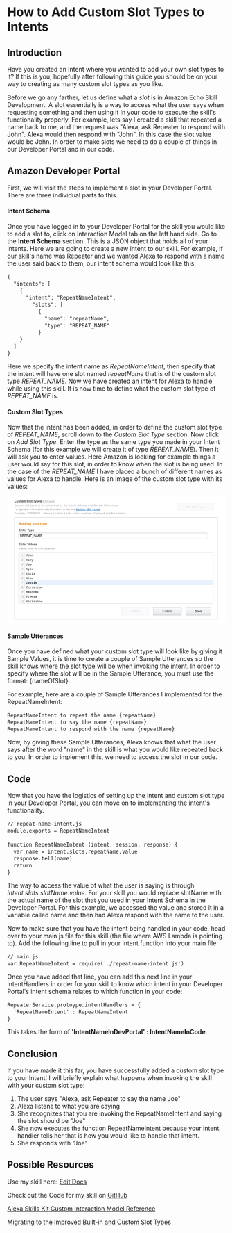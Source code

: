 # How to Add Custom Slot Types to Intents

## Introduction
Have you created an Intent where you wanted to add your own slot types to it? If this is you, hopefully after following this guide you should be on your way to creating as many custom slot types as you like.  

Before we go any farther, let us define what a *slot* is in Amazon Echo Skill Development.  A slot essentially is a way to access what the user says when requesting something and then using it in your code to execute the skill's functionality properly. For example, lets say I created a skill that repeated a name back to me, and the request was "Alexa, ask Repeater to respond with John".  Alexa would then respond with "John".  In this case the slot value would be John.  In order to make slots we need to do a couple of things in our Developer Portal and in our code.

## Amazon Developer Portal

First, we will visit the steps to implement a slot in your Developer Portal.  There are three individual parts to this.

#### Intent Schema
Once you have logged in to your Developer Portal for the skill you would like to add a slot to, click on Interaction Model tab on the left hand side.  Go to the **Intent Schema** section.  This is a JSON object that holds all of your intents.  Here we are going to create a new intent to our skill.  For example, if our skill's name was Repeater and we wanted Alexa to respond with a name the user said back to them, our intent schema would look like this:

```
{
  "intents": [
    {
      "intent": "RepeatNameIntent",
        "slots": [
          {
            "name": "repeatName",
            "type": "REPEAT_NAME"
          }
    }
  ]
}
```

Here we specify the intent name as *RepeatNameIntent*, then specify that the intent will have one slot named *repeatName* that is of the custom slot type *REPEAT_NAME*.  Now we have created an intent for Alexa to handle while using this skill.  It is now time to define what the custom slot type of *REPEAT_NAME* is.

#### Custom Slot Types

Now that the intent has been added, in order to define the custom slot type of *REPEAT_NAME*, scroll down to the *Custom Slot Type* section. Now click on *Add Slot Type*.  Enter the type as the same type you made in your Intent Schema (for this example we will create it of type *REPEAT_NAME*).  Then it will ask you to enter values.  Here Amazon is looking for example things a user would say for this slot, in order to know when the slot is being used.  In the case of the *REPEAT_NAME* I have placed a bunch of different names as values for Alexa to handle.  Here is an image of the custom slot type with its values:

![REPEAT_NAMESlotImage](https://github.com/acucciniello/BlogPostImages/blob/master/How-To-Add-Custom-Slot-Types-to-Intents/REPEAT_NAME-Slot.png)

#### Sample Utterances

Once you have defined what your custom slot type will look like by giving it Sample Values, it is time to create a couple of Sample Utterances so the skill knows where the slot type will be when invoking the intent.  In order to specify where the slot will be in the Sample Utterance, you must use the format: {nameOfSlot}. 

For example, here are a couple of Sample Utterances I implemented for the RepeatNameIntent:

```
RepeatNameIntent to repeat the name {repeatName}
RepeatNameIntent to say the name {repeatName}
RepeatNameIntent to respond with the name {repeatName}

```

Now, by giving these Sample Utterances, Alexa knows that what the user says after the word "name" in the skill is what you would like repeated back to you.  In order to implement this, we need to access the slot in our code.

## Code

Now that you have the logistics of setting up the intent and custom slot type in your Developer Portal, you can move on to implementing the intent's functionality. 

```
// repeat-name-intent.js
module.exports = RepeatNameIntent

function RepeatNameIntent (intent, session, response) { 
  var name = intent.slots.repeatName.value
  response.tell(name)
  return
}
```

The way to access the value of what the user is saying is through *intent.slots.slotName.value*.  For your skill you would replace slotName with the actual name of the slot that you used in your Intent Schema in the Developer Portal. For this example, we accessed the value and stored it in a variable called name and then had Alexa respond with the name to the user.

Now to make sure that you have the intent being handled in your code, head over to your main js file for this skill (the file where AWS Lambda is pointing to). Add the following line to pull in your intent function into your main file:

```
// main.js 
var RepeatNameIntent = require('./repeat-name-intent.js')
```

Once you have added that line, you can add this next line in your intentHandlers in order for your skill to know which intent in your Developer Portal's intent schema relates to which function in your code:

```
RepeaterService.protoype.intentHandlers = {
  'RepeatNameIntent' : RepeatNameIntent
}
```

This takes the form of **'IntentNameInDevPortal' : IntentNameInCode**.  

## Conclusion

If you have made it this far, you have successfully added a custom slot type to your Intent! I will briefly explain what happens when invoking the skill with your custom slot type:

1. The user says "Alexa, ask Repeater to say the name Joe"
2. Alexa listens to what you are saying
3. She recognizes that you are invoking the RepeatNameIntent and saying the slot should be "Joe"
4. She now executes the function RepeatNameIntent because your intent handler tells her that is how you would like to handle that intent.
5. She responds with "Joe"


## Possible Resources
Use my skill here: [Edit Docs](https://www.amazon.com/Antonio-Cucciniello-Edit-Docs/dp/B01MYOGRD5/ref=sr_1_1?s=digital-skills&ie=UTF8&qid=1482104150&sr=1-1&keywords=edit+docs)

Check out the Code for my skill on [GitHub](https://github.com/acucciniello/alexa-open-doc)

[Alexa Skills Kit Custom Interaction Model Reference](https://developer.amazon.com/public/solutions/alexa/alexa-skills-kit/docs/alexa-skills-kit-interaction-model-reference)

[Migrating to the Improved Built-in and Custom Slot Types](https://developer.amazon.com/public/solutions/alexa/alexa-skills-kit/docs/migrating-to-the-improved-built-in-and-custom-slot-types)